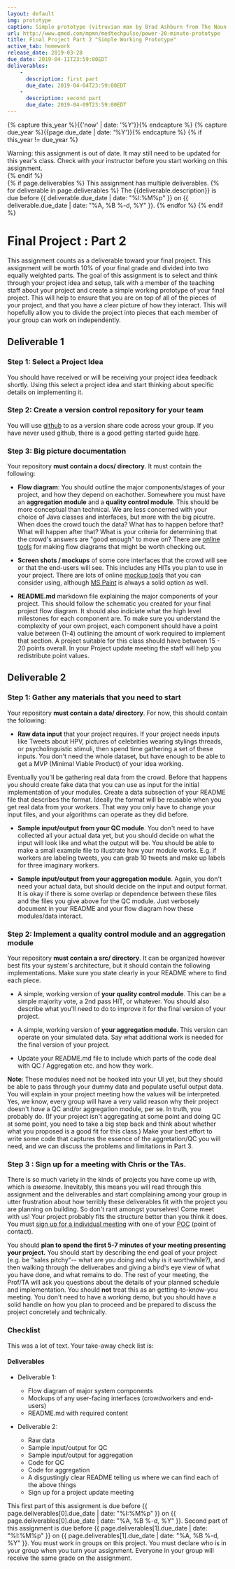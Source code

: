 ```yaml
---
layout: default
img: prototype
caption: Simple prototype (vitruvian man by Brad Ashburn from The Noun Project)
url: http://www.qmed.com/mpmn/medtechpulse/power-20-minute-prototype
title: Final Project Part 2 "Simple Working Prototype"
active_tab: homework
release_date: 2019-03-28
due_date: 2019-04-11T23:59:00EDT
deliverables:
    -
      description: first part
      due_date: 2019-04-04T23:59:00EDT
    -
      description: second part 
      due_date: 2019-04-09T23:59:00EDT
---
```


<!-- Check whether the assignment is up to date -->
{% capture this_year %}{{'now' | date: '%Y'}}{% endcapture %}
{% capture due_year %}{{page.due_date | date: '%Y'}}{% endcapture %}
{% if this_year != due_year %} 
<div class="alert alert-danger">
Warning: this assignment is out of date.  It may still need to be updated for this year's class.  Check with your instructor before you start working on this assignment.
</div>
{% endif %}
<!-- End of check whether the assignment is up to date -->


<div class="alert alert-info">
{% if page.deliverables %}
This assignment has multiple deliverables.
{% for deliverable in page.deliverables %}
The {{deliverable.description}} is due before {{ deliverable.due_date | date: "%I:%M%p" }} on {{ deliverable.due_date | date: "%A, %B %-d, %Y" }}.  
{% endfor %}
{% endif %}
</div>


Final Project<span class="text-muted"> : Part 2</span> 
=============================================================

This assignment counts as a deliverable toward your final project.  This assignment will be worth 10% of your final grade and divided into two equally weighted parts.  The goal of this assignment is to select and think through your project idea and setup, talk with a member of the teaching staff about your project and create a simple working prototype of your final project.  This will help to ensure that you are on top of all of the pieces of your project, and that you have a clear picture of how they interact.  This will hopefully allow you to divide the project into pieces that each member of your group can work on independently. 

## Deliverable 1 

### Step 1: Select a Project Idea
You should have received or will be receiving your project idea feedback shortly. Using this select a project idea and start thinking about specific details on implementing it.

### Step 2: Create a version control repository for your team

You will use [github](https://github.com/) to as a version share code across your group. If you have never used github, there is a good getting started guide [here](https://guides.github.com/activities/hello-world/).  

### Step 3: Big picture documentation

Your repository <b>must contain a docs/ directory</b>. It must contain the following: 

* <b>Flow diagram</b>: You should outline the major components/stages of your project, and how they depend on eachother. Somewhere you must have an <b>aggregation module</b> and a <b>quality control module</b>. This should be more conceptual than technical. We are less concerned with your choice of Java classes and interfaces, but more with the big picutre. When does the crowd touch the data? What has to happen before that? What will happen after that? What is your criteria for determining that the crowd's answers are "good enough" to move on? There are [online tools](http://www.gliffy.com/) for making flow diagrams that might be worth checking out.

* <b>Screen shots / mockups</b> of some core interfaces that the crowd will see or that the end-users will see. This includes any HITs you plan to use in your project. There are lots of online [mockup tools](https://marvelapp.com.) that you can consider using, although [MS Paint](assets/img/mspaint_vista.jpg) is always a solid option as well.

* <b>README.md</b> markdown file explaining the major components of your project. This should follow the schematic you created for your final project flow diagram. It should also indiciate what the high level milestones for each component are. To make sure you understand the complexity of your own project, each component should have a point value between (1-4) outlining the amount of work required to implement that section. A project suitable for this class should have between 15 - 20 points overall. In your Project update meeting the staff will help you redistribute point values.

## Deliverable 2

<h3>Step 1: Gather any materials that you need to start</h3>
Your repository <b>must contain a data/ directory</b>. For now, this should contain the following: 

* <b>Raw data input</b> that your project requires. If your project needs inputs like Tweets about HPV, pictures of celebrities wearing stylings threads, or psycholinguistic stimuli, then spend time gathering a set of these inputs. You don't need the whole dataset, but have enough to be able to get a MVP (Minimal Viable Product) of your idea working. 

Eventually you'll be gathering real data from the crowd.  Before that happens you should create fake data that you can use as input for the initial implementation of your modules. Create a data subsection of your README file that describes the format. Ideally the format will be reusable when you get real data from your workers.  That way you only have to change your input files, and your algorithms can operate as they did before.

* <b>Sample input/output from your QC module</b>. You don't need to have collected all your actual data yet, but you should decide on what the input will look like and what the output will be. You should be able to make a small example file to illustrate how your module works. E.g. if workers are labeling tweets, you can grab 10 tweets and make up labels for three imaginary workers.

* <b>Sample input/output from your aggregation module</b>. Again, you don't need your actual data, but should decide on the input and output format. It is okay if there is some overlap or dependence between these files and the files you give above for the QC module. Just verbosely document in your README and your flow diagram how these modules/data interact. 

<h3>Step 2: Implement a quality control module and an aggregation module</h3>

Your repository <b>must contain a src/ directory</b>. It can be organized however best fits your system's architecture, but it should contain the following implementations. Make sure you state clearly in your README where to find each piece. 

* A simple, working version of <b>your quality control module</b>.  This can be a simple majority vote, a 2nd pass HIT, or whatever.  You should also describe what you'll need to do to improve it for the final version of your project.

* A simple, working version of <b>your aggregation module</b>.  This version can operate on your simulated data.  Say what additional work is needed for the final version of your project. 

* Update your README.md file to include which parts of the code deal with QC / Aggregation etc. and how they work.

<b>Note</b>: These modules need not be hooked into your UI yet, but they should be able to pass through your dummy data and populate useful output data. You will explain in your project meeting how the values will be interpreted. Yes, we know, every group will have a very valid reason why their project doesn't <i>have</i> a QC and/or aggregation module, per se. In truth, you probably do. (If your project isn't aggregating at some point and doing QC at some point, you need to take a big step back and think about whether what you proposed is a good fit for this class.) Make your best effort to write some code that captures the essence of the aggretation/QC you will need, and we can discuss the problems and limitations in Part 3.

### Step 3 : Sign up for a meeting with Chris or the TAs. 

There is so much variety in the kinds of projects you have come up with, which is *awesome*. Inevitably, this means you will read through this assignment and the deliverables and start complaining among your group in utter frustration about how terribly these deliverables fit with the project you are planning on building. So don't rant amongst yourselves! Come meet with us! Your project probably fits the structure better than you think it does. You must [sign up for a individual meeting](https://docs.google.com/spreadsheets/d/1-oDuxU8S_Oe41Ly9aZtdvSt1r_iUEbxNA9kcXdtoCYE/edit#gid=0) with one of your [POC](https://piazza.com/class/jqh5fxq39c65y?cid=192) (point of contact). 

You should <b>plan to spend the first 5-7 minutes of your meeting presenting your project.</b> You should start by describing the end goal of your project (e.g. be "sales pitchy"-- what are you doing and why is it worthwhile?), and then walking through the deliverabes and giving a bird's eye view of what you have done, and what remains to do. The rest of your meeting, the Prof/TA will ask you questions about the details of your planned schedule and implementation. You should <b>not</b> treat this as an getting-to-know-you meeting. You don't need to have a working demo, but you should have a solid handle on how you plan to proceed and be prepared to discuss the project concretely and technically. 
### Checklist


This was a lot of text. Your take-away check list is: 

<div class="panel panel-danger">
<div class="panel-heading" markdown="1">
<h4>Deliverables</h4>
</div>
<div class="panel-body" markdown="1">

* Deliverable 1:
	- Flow diagram of major system components
	- Mockups of any user-facing interfaces (crowdworkers and end-users)
	- README.md with required content

* Deliverable 2: 
	* Raw data
	* Sample input/output for QC
	* Sample input/output for aggregation
	* Code for QC
	* Code for aggregation 
	* A disgustingly clear README telling us where we can find each of the above things
	* Sign up for a project update meeting
</div></div>

This first part of this assignment is due before {{ page.deliverables[0].due_date | date: "%I:%M%p" }}  on {{ page.deliverables[0].due_date | date: "%A, %B %-d, %Y" }}. Second part of this assignment is due before {{ page.deliverables[1].due_date | date: "%I:%M%p" }} on {{ page.deliverables[1].due_date | date: "%A, %B %-d, %Y" }}. You must work in groups on this project. You must declare who is in your group when you turn your assignment.  Everyone in your group will receive the same grade on the assignment. 
